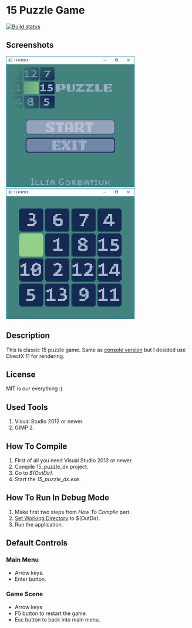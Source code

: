 # 15 Puzzle Game
[![Build status](https://ci.appveyor.com/api/projects/status/2v5auycn8a26tun7?svg=true)](https://ci.appveyor.com/project/mutcher/15-puzzle-dx)
## Screenshots
![Main Menu](https://github.com/mutcher/15_puzzle_dx/raw/master/.github/main_menu.png "Main Menu")
![Game Field](https://github.com/mutcher/15_puzzle_dx/raw/master/.github/game_field.png "Game Field")

## Description
This is classic 15 puzzle game.
Same as [console version](https://github.com/mutcher/15_puzzle) but I desided use DirectX 11 for rendering.

## License
MIT is our everything :)

## Used Tools
1. Visual Studio 2012 or newer.
2. GIMP 2.

## How To Compile
1. First of all you need Visual Studio 2012 or newer.
1. Compile 15_puzzle_dx project.
1. Go to *$(OutDir)*.
1. Start the *15_puzzle_dx.exe*.

## How To Run In Debug Mode
1. Make first two steps from *How To Compile* part.
1. [Set Working Directory](https://codeyarns.com/2013/12/30/how-to-change-working-directory-in-visual-studio/) to $(OutDir).
1. Run the application.

## Default Controls
### Main Menu
* Arrow keys.
* Enter button.
### Game Scene
* Arrow keys
* F5 button to restart the game.
* Esc button to back into main menu.
